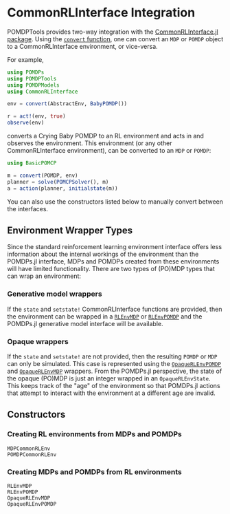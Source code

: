 # CommonRLInterface Integration

POMDPTools provides two-way integration with the [CommonRLInterface.jl package](https://github.com/JuliaReinforcementLearning/CommonRLInterface.jl). Using the [`convert` function](https://docs.julialang.org/en/v1/manual/conversion-and-promotion/#Conversion), one can convert an `MDP` or `POMDP` object to a CommonRLInterface environment, or vice-versa.

For example,

```julia
using POMDPs
using POMDPTools
using POMDPModels
using CommonRLInterface

env = convert(AbstractEnv, BabyPOMDP())

r = act!(env, true)
observe(env)
```
converts a Crying Baby POMDP to an RL environment and acts in and observes the environment. This environment (or any other CommonRLInterface environment), can be converted to an `MDP` or `POMDP`:

```julia
using BasicPOMCP

m = convert(POMDP, env)
planner = solve(POMCPSolver(), m)
a = action(planner, initialstate(m))
```

You can also use the constructors listed below to manually convert between the interfaces.

## Environment Wrapper Types

Since the standard reinforcement learning environment interface offers less information about the internal workings of the environment than the POMDPs.jl interface, MDPs and POMDPs created from these environments will have limited functionality. There are two types of (PO)MDP types that can wrap an environment:

### Generative model wrappers

If the `state` and `setstate!` CommonRLInterface functions are provided, then the environment can be wrapped in a [`RLEnvMDP`](@ref) or [`RLEnvPOMDP`](@ref) and the POMDPs.jl generative model interface will be available.

### Opaque wrappers

If the `state` and `setstate!` are not provided, then the resulting `POMDP` or `MDP` can only be simulated. This case is represented using the [`OpaqueRLEnvPOMDP`](@ref) and [`OpaqueRLEnvMDP`](@ref) wrappers. From the POMDPs.jl perspective, the state of the opaque (PO)MDP is just an integer wrapped in an `OpaqueRLEnvState`. This keeps track of the "age" of the environment so that POMDPs.jl actions that attempt to interact with the environment at a different age are invalid.

## Constructors

### Creating RL environments from MDPs and POMDPs

```@docs
MDPCommonRLEnv
POMDPCommonRLEnv
```

### Creating MDPs and POMDPs from RL environments

```@docs
RLEnvMDP
RLEnvPOMDP
OpaqueRLEnvMDP
OpaqueRLEnvPOMDP
```
